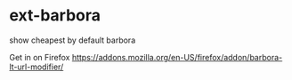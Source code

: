 # ext-barbora
show cheapest by default barbora

Get in on Firefox
https://addons.mozilla.org/en-US/firefox/addon/barbora-lt-url-modifier/
